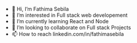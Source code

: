 - 👋 Hi, I’m  Fathima Sebila
- 👀 I’m interested in Full stack web developement  
- 🌱 I’m currently learning React and Node
- 💞️ I’m looking to collaborate on Full stack Projects
- 📫 How to reach  linkedin.com/in/fathimasebila
<!---
sebiila/sebiila is a ✨ special ✨ repository because its `README.md` (this file) appears on your GitHub profile.
You can click the Preview link to take a look at your changes.
--->
